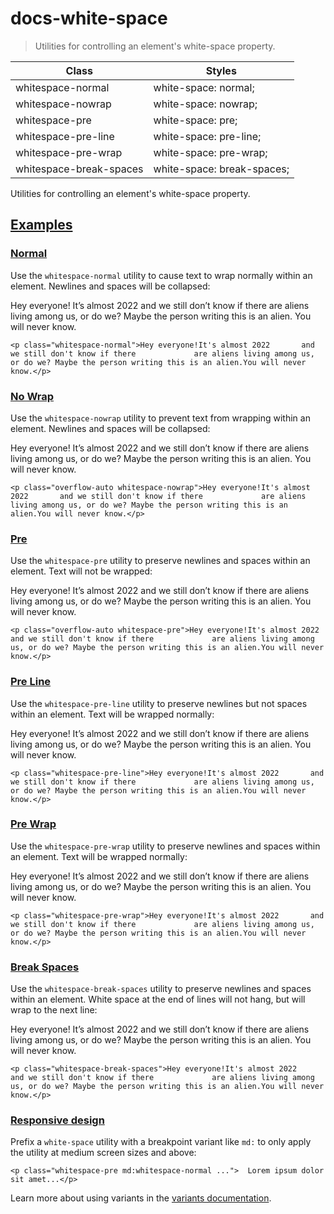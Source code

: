 # docs-white-space

> Utilities for controlling an element's white-space property.

| Class                   | Styles                     |
| ----------------------- | -------------------------- |
| whitespace-normal       | white-space: normal;       |
| whitespace-nowrap       | white-space: nowrap;       |
| whitespace-pre          | white-space: pre;          |
| whitespace-pre-line     | white-space: pre-line;     |
| whitespace-pre-wrap     | white-space: pre-wrap;     |
| whitespace-break-spaces | white-space: break-spaces; |

Utilities for controlling an element's white-space property.

## [Examples](#examples)

### [Normal](#normal)

Use the `whitespace-normal` utility to cause text to wrap normally within an element. Newlines and spaces will be collapsed:

Hey everyone! It’s almost 2022 and we still don’t know if there are aliens living among us, or do we? Maybe the person writing this is an alien. You will never know.

    <p class="whitespace-normal">Hey everyone!It's almost 2022       and we still don't know if there             are aliens living among us, or do we? Maybe the person writing this is an alien.You will never know.</p>

### [No Wrap](#no-wrap)

Use the `whitespace-nowrap` utility to prevent text from wrapping within an element. Newlines and spaces will be collapsed:

Hey everyone! It’s almost 2022 and we still don’t know if there are aliens living among us, or do we? Maybe the person writing this is an alien. You will never know.

    <p class="overflow-auto whitespace-nowrap">Hey everyone!It's almost 2022       and we still don't know if there             are aliens living among us, or do we? Maybe the person writing this is an alien.You will never know.</p>

### [Pre](#pre)

Use the `whitespace-pre` utility to preserve newlines and spaces within an element. Text will not be wrapped:

Hey everyone! It’s almost 2022 and we still don’t know if there are aliens living among us, or do we? Maybe the person writing this is an alien. You will never know.

    <p class="overflow-auto whitespace-pre">Hey everyone!It's almost 2022       and we still don't know if there             are aliens living among us, or do we? Maybe the person writing this is an alien.You will never know.</p>

### [Pre Line](#pre-line)

Use the `whitespace-pre-line` utility to preserve newlines but not spaces within an element. Text will be wrapped normally:

Hey everyone! It’s almost 2022 and we still don’t know if there are aliens living among us, or do we? Maybe the person writing this is an alien. You will never know.

    <p class="whitespace-pre-line">Hey everyone!It's almost 2022       and we still don't know if there             are aliens living among us, or do we? Maybe the person writing this is an alien.You will never know.</p>

### [Pre Wrap](#pre-wrap)

Use the `whitespace-pre-wrap` utility to preserve newlines and spaces within an element. Text will be wrapped normally:

Hey everyone! It’s almost 2022 and we still don’t know if there are aliens living among us, or do we? Maybe the person writing this is an alien. You will never know.

    <p class="whitespace-pre-wrap">Hey everyone!It's almost 2022       and we still don't know if there             are aliens living among us, or do we? Maybe the person writing this is an alien.You will never know.</p>

### [Break Spaces](#break-spaces)

Use the `whitespace-break-spaces` utility to preserve newlines and spaces within an element. White space at the end of lines will not hang, but will wrap to the next line:

Hey everyone! It’s almost 2022 and we still don’t know if there are aliens living among us, or do we? Maybe the person writing this is an alien. You will never know.

    <p class="whitespace-break-spaces">Hey everyone!It's almost 2022       and we still don't know if there             are aliens living among us, or do we? Maybe the person writing this is an alien.You will never know.</p>

### [Responsive design](#responsive-design)

Prefix a `white-space` utility with a breakpoint variant like `md:` to only apply the utility at medium screen sizes and above:

    <p class="whitespace-pre md:whitespace-normal ...">  Lorem ipsum dolor sit amet...</p>

Learn more about using variants in the [variants documentation](/docs/hover-focus-and-other-states).
